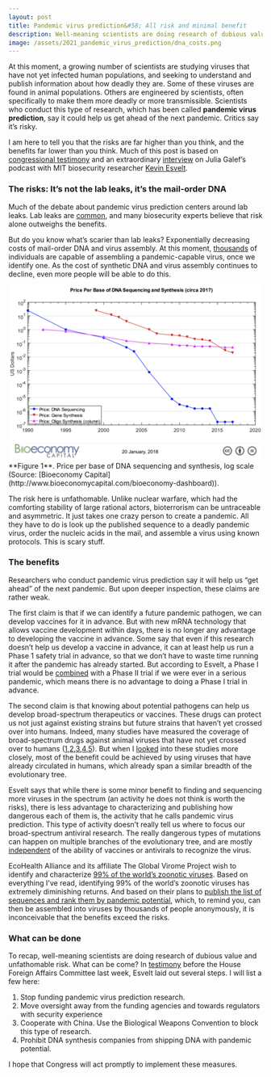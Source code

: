 ```yaml
---
layout: post
title: Pandemic virus prediction&#58; All risk and minimal benefit
description: Well-meaning scientists are doing research of dubious value and unfathomable risk.
image: /assets/2021_pandemic_virus_prediction/dna_costs.png
---
```


At this moment, a growing number of scientists are studying viruses that have not yet infected human populations, and seeking to understand and publish information about how deadly they are. Some of these viruses are found in animal populations. Others are engineered by scientists, often specifically to make them more deadly or more transmissible. Scientists who conduct this type of research, which has been called **pandemic virus prediction**, say it could help us get ahead of the next pandemic. Critics say it’s risky.

I am here to tell you that the risks are far higher than you think, and the benefits far lower than you think. Much of this post is based on [congressional testimony](https://drive.google.com/file/d/1v9SYi_SsGbE-H4RrtEqHT9JlRe4HzmFa/view) and an extraordinary [interview](http://rationallyspeakingpodcast.org/261-dangerous-biological-research-is-it-worth-it-kevin-esvelt/) on Julia Galef’s podcast with MIT biosecurity researcher [Kevin Esvelt](https://www.sculptingevolution.org/kevin-m-esvelt).

### The risks: It’s not the lab leaks, it’s the mail-order DNA
Much of the debate about pandemic virus prediction centers around lab leaks. Lab leaks are [common](https://twitter.com/Chris_Said/status/1396827966395625474), and many biosecurity experts believe that risk alone outweighs the benefits. 

But do you know what’s scarier than lab leaks? Exponentially decreasing costs of mail-order DNA and virus assembly. At this moment, [thousands](https://drive.google.com/file/d/1v9SYi_SsGbE-H4RrtEqHT9JlRe4HzmFa/view) of individuals are capable of assembling a pandemic-capable virus, once we identify one. As the cost of synthetic DNA and virus assembly continues to decline, even more people will be able to do this. 

<div class="wrapper">
  <img src='/assets/2021_pandemic_virus_prediction/dna_costs.png' class="inner" style="position:relative border: #222 2px solid; max-width:100%;" >
  <div class="caption">**Figure 1**. Price per base of DNA sequencing and synthesis, log scale (Source: [Bioeconomy Capital](http://www.bioeconomycapital.com/bioeconomy-dashboard)). 
  </div>
</div>

The risk here is unfathomable. Unlike nuclear warfare, which had the comforting stability of large rational actors, bioterrorism can be untraceable and asymmetric. It just takes one crazy person to create a pandemic. All they have to do is look up the published sequence to a deadly pandemic virus, order the nucleic acids in the mail, and assemble a virus using known protocols. This is scary stuff.

### The benefits
Researchers who conduct pandemic virus prediction say it will help us “get ahead” of the next pandemic. But upon deeper inspection, these claims are rather weak.

The first claim is that if we can identify a future pandemic pathogen, we can develop vaccines for it in advance. But with new mRNA technology that allows vaccine development within days, there is no longer any advantage to developing the vaccine in advance. Some say that even if this research doesn’t help us develop a vaccine in advance, it can at least help us run a Phase 1 safety trial in advance, so that we don’t have to waste time running it after the pandemic has already started. But according to Esvelt, a Phase I trial would be [combined](https://drive.google.com/file/d/1v9SYi_SsGbE-H4RrtEqHT9JlRe4HzmFa/view) with a Phase II trial if we were ever in a serious pandemic, which means there is no advantage to doing a Phase I trial in advance. 

The second claim is that knowing about potential pathogens can help us develop broad-spectrum therapeutics or vaccines. These drugs can protect us not just against existing strains but future strains that haven’t yet crossed over into humans. Indeed, many studies have measured the coverage of broad-spectrum drugs against animal viruses that have not yet crossed over to humans ([1](https://www.science.org/doi/10.1126/scitranslmed.aal3653),[2](https://www.science.org/doi/10.1126/scitranslmed.abb5883),[3](https://www.nature.com/articles/s41586-021-03594-0),[4](https://www.science.org/doi/10.1126/science.abf4830),[5](https://www.biorxiv.org/content/10.1101/2021.04.27.441655v1)). But when I [looked](https://twitter.com/Chris_Said/status/1462155251985928193) into these studies more closely, most of the benefit could be achieved by using viruses that have already circulated in humans, which already span a similar breadth of the evolutionary tree. 


Esvelt says that while there is some minor benefit to finding and sequencing more viruses in the spectrum (an activity he does not think is worth the risks), there is less advantage to characterizing and publishing how dangerous each of them is, the activity that he calls pandemic virus prediction. This type of activity doesn’t really tell us where to focus our broad-spectrum antiviral research. The really dangerous types of mutations can happen on multiple branches of the evolutionary tree, and are mostly [independent](https://twitter.com/kesvelt/status/1470206824402063366) of the ability of vaccines or antivirals to recognize the virus.

EcoHealth Alliance and its affiliate The Global Virome Project wish to identify and characterize [99% of the world’s zoonotic viruses](https://www.globalviromeproject.org/our-history). Based on everything I've read, identifying 99% of the world’s zoonotic viruses has extremely diminishing returns. And based on their plans to [publish the list of sequences and rank them by pandemic potential](http://rationallyspeakingpodcast.org/261-dangerous-biological-research-is-it-worth-it-kevin-esvelt/), which, to remind you, can then be assembled into viruses by thousands of people anonymously, it is inconceivable that the benefits exceed the risks.

### What can be done
To recap, well-meaning scientists are doing research of dubious value and unfathomable risk. What can be come? In [testimony](https://drive.google.com/file/d/1v9SYi_SsGbE-H4RrtEqHT9JlRe4HzmFa/view) before the House Foreign Affairs Committee last week, Esvelt laid out several steps. I will list a few here:


1. Stop funding pandemic virus prediction research.
2. Move oversight away from the funding agencies and towards regulators with security experience
3. Cooperate with China. Use the Biological Weapons Convention to block this type of research.
4. Prohibit DNA synthesis companies from shipping DNA with pandemic potential.

I hope that Congress will act promptly to implement these measures.


